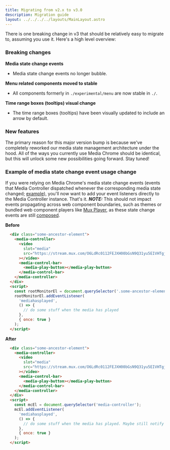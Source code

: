 ```yaml
---
title: Migrating from v2.x to v3.0
description: Migration guide
layout: ../../../../layouts/MainLayout.astro
---
```


There is one breaking change in v3 that should be relatively easy to migrate to, assuming you use it.
Here's a high level overview:

### Breaking changes

**Media state change events**
- Media state change events no longer bubble.

**Menu related components moved to stable**
- All components formerly in `./experimental/menu` are now stable in `./`.

**Time range boxes (tooltips) visual change**
- The time range boxes (tooltips) have been visually updated to include an arrow by default.

### New features

The primary reason for this major version bump is because we've completely reworked our media state management architecture under the hood. All of the ways you currently use Media Chrome should be identical, but this will unlock some new possibilities going forward. Stay tuned!

### Example of media state change event usage change

If you were relying on Media Chrome's media state change events (events that Media Controller dispatched whenever the corresponding media state changed; [example](https://media-chrome.mux.dev/examples/vanilla/state-change-events-demo.html)), you'll now want to add your event listeners directly to the Media Controller instance. That's it.
**_NOTE:_** This should not impact events propagating across web component boundaries, such as themes or bundled web component players like [Mux Player](https://www.mux.com/player), as these state change events are still [composed](https://developer.mozilla.org/en-US/docs/Web/API/Event/composed).

**Before**

```html
  <div class="some-ancestor-element">
    <media-controller>
      <video
        slot="media"
        src="https://stream.mux.com/O6LdRc0112FEJXH00bGsN9Q31yu5EIVHTgjTKRkKtEq1k/high.mp4"
      ></video>
      <media-control-bar>
        <media-play-button></media-play-button>
      </media-control-bar>
    </media-controller>
  </div>
  <script>
    const rootMonitorEl = document.querySelector('.some-ancestor-element');
    rootMonitorEl.addEventListener(
      'mediahasplayed',
      () => {
        // do some stuff when the media has played
      },
      { once: true }
    );
  </script>
```

**After**

```html
  <div class="some-ancestor-element">
    <media-controller>
      <video
        slot="media"
        src="https://stream.mux.com/O6LdRc0112FEJXH00bGsN9Q31yu5EIVHTgjTKRkKtEq1k/high.mp4"
      ></video>
      <media-control-bar>
        <media-play-button></media-play-button>
      </media-control-bar>
    </media-controller>
  </div>
  <script>
    const mcEl = document.querySelector('media-controller');
    mcEl.addEventListener(
      'mediahasplayed',
      () => {
        // do some stuff when the media has played. Maybe still notify .some-ancestor-element.
      },
      { once: true }
    );
  </script>
```


